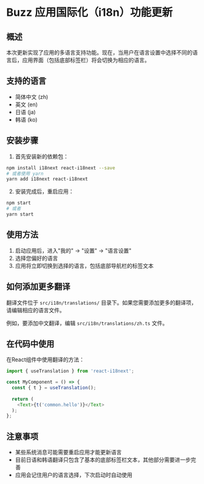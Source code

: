 # Buzz 应用国际化（i18n）功能更新

## 概述

本次更新实现了应用的多语言支持功能。现在，当用户在语言设置中选择不同的语言后，应用界面（包括底部标签栏）将会切换为相应的语言。

## 支持的语言

- 简体中文 (zh)
- 英文 (en)
- 日语 (ja)
- 韩语 (ko)

## 安装步骤

1. 首先安装新的依赖包：

```bash
npm install i18next react-i18next --save
# 或者使用 yarn
yarn add i18next react-i18next
```

2. 安装完成后，重启应用：

```bash
npm start
# 或者
yarn start
```

## 使用方法

1. 启动应用后，进入"我的" -> "设置" -> "语言设置"
2. 选择您偏好的语言
3. 应用将立即切换到选择的语言，包括底部导航栏的标签文本

## 如何添加更多翻译

翻译文件位于 `src/i18n/translations/` 目录下。如果您需要添加更多的翻译项，请编辑相应的语言文件。

例如，要添加中文翻译，编辑 `src/i18n/translations/zh.ts` 文件。

## 在代码中使用

在React组件中使用翻译的方法：

```javascript
import { useTranslation } from 'react-i18next';

const MyComponent = () => {
  const { t } = useTranslation();
  
  return (
    <Text>{t('common.hello')}</Text>
  );
};
```

## 注意事项

- 某些系统消息可能需要重启应用才能更新语言
- 目前日语和韩语翻译只包含了基本的底部标签栏文本，其他部分需要进一步完善
- 应用会记住用户的语言选择，下次启动时自动使用 